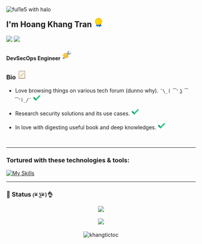 <img src="https://i.imgur.com/Q7L9kck.png" align="left" width="340" alt="ful1e5 with halo"/>

## I'm Hoang Khang Tran <img src="img/icons8-warranty.gif" width="27px" height="27px" >
<a href="https://www.linkedin.com/in/tranhoangkhang79/"><img src="https://img.shields.io/static/v1?label=&message=LINKEDIN&color=blue&style=for-the-badge&logo=linkedin"></a>
<a href="https://www.facebook.com/hoangkhang.tran.14"><img src="https://img.shields.io/static/v1?label=&message=FACEBOOK&logoColor=white&color=005FED&style=for-the-badge&logo=facebook"></a>

#### DevSecOps Engineer <img src="img/icons8-maintenance.gif" width="27px" height="27px" >

### Bio <img src="img/icons8-task.gif"  width="25px" height="25px" >

- Love browsing things on various tech forum (dunno why). `¯\_( ͡❛ ͜ʖ ͡❛)_/¯` <img src="img/icons8-checked.gif" width="20px" height="20px">

- Research security solutions and its use cases.  <img src="img/icons8-checked.gif" width="20px" height="20px">

- In love with digesting useful book and deep knowledges. <img src="img/icons8-checked.gif" width="20px" height="20px">

<br>

---
### Tortured with these technologies & tools:

  [![My Skills](https://skillicons.dev/icons?i=html,css,js,c,cs,cpp,java,py,docker,linux,md,selenium,jenkins,kubernetes,postman,powershell,git,discord,github,vscode,visualstudio,eclipse)](https://skillicons.dev)
 
---
### 🌟 Status  `(͠≖ ͜ʖ͠≖)👌`

<p align="center"><img src="https://github-readme-stats.vercel.app/api?username=khangtictoc&show_icons=true&theme=tokyonight"></p>
<p align="center"><img src="https://github-readme-stats.vercel.app/api/top-langs/?username=khangtictoc&theme=tokyonight&layout=compact&langs_count=8"></p>

<p align="center" ><img align="center" src="https://github-readme-streak-stats.herokuapp.com/?user=khangtictoc&theme=tokyonight&background=0d1117&date_format=M%20j%5B%2C%20Y%5D" alt="khangtictoc" /></p>

</center>
